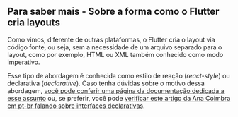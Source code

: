 ## Para saber mais - Sobre a forma como o Flutter cria layouts

Como vimos, diferente de outras plataformas, o Flutter cria o layout via código fonte, ou seja, sem a necessidade de um arquivo separado para o layout, como por exemplo, HTML ou XML também conhecido como modo imperativo.

Esse tipo de abordagem é conhecida como estilo de reação (*react-style*) ou declarativa (*declarative*). Caso tenha dúvidas sobre o motivo dessa abordagem, [você pode conferir uma página da documentação dedicada a esse assunto](https://flutter.dev/docs/get-started/flutter-for/declarative) ou, se preferir, você pode [verificar este artigo da Ana Coimbra em pt-br falando sobre interfaces declarativas](https://medium.com/kobe-tech/a-era-das-uis-declarativas-uma-vis%C3%A3o-geral-e-comparativo-de-cada-uma-das-novas-ferramentas-de-d3b4275fb11e).
